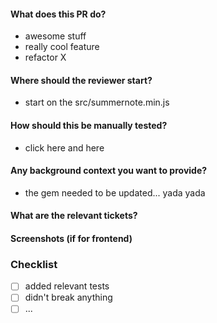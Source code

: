 #### What does this PR do?

- awesome stuff
- really cool feature
- refactor X

#### Where should the reviewer start?

- start on the src/summernote.min.js

#### How should this be manually tested?

- click here and here

#### Any background context you want to provide?

- the gem needed to be updated... yada yada

#### What are the relevant tickets?


#### Screenshots (if for frontend)


### Checklist
- [ ] added relevant tests
- [ ] didn't break anything
- [ ] ...
